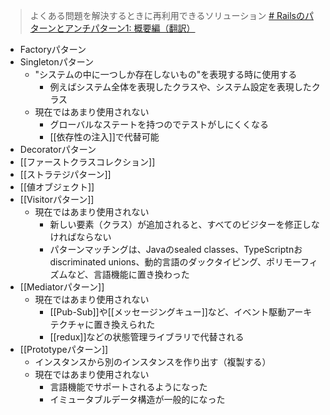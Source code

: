 >よくある問題を解決するときに再利用できるソリューション
>[# Railsのパターンとアンチパターン1: 概要編（翻訳）](https://techracho.bpsinc.jp/hachi8833/2021_01_04/101446#:~:text=%E3%82%88%E3%81%8F%E3%81%82%E3%82%8B%E5%95%8F%E9%A1%8C%E3%82%92%E8%A7%A3%E6%B1%BA%E3%81%99%E3%82%8B%E3%81%A8%E3%81%8D%E3%81%AB%E5%86%8D%E5%88%A9%E7%94%A8%E3%81%A7%E3%81%8D%E3%82%8B%E3%82%BD%E3%83%AA%E3%83%A5%E3%83%BC%E3%82%B7%E3%83%A7%E3%83%B3)

- Factoryパターン
- Singletonパターン
	- "システムの中に一つしか存在しないもの"を表現する時に使用する
		- 例えばシステム全体を表現したクラスや、システム設定を表現したクラス
	- 現在ではあまり使用されない
		- グローバルなステートを持つのでテストがしにくくなる
		- [[依存性の注入]]で代替可能
- Decoratorパターン
- [[ファーストクラスコレクション]]
- [[ストラテジパターン]]
- [[値オブジェクト]]
- [[Visitorパターン]]
	- 現在ではあまり使用されない
		- 新しい要素（クラス）が追加されると、すべてのビジターを修正しなければならない
		- パターンマッチングは、Javaのsealed classes、TypeScriptnおdiscriminated unions、動的言語のダックタイピング、ポリモーフィズムなど、言語機能に置き換わった
- [[Mediatorパターン]]
	- 現在ではあまり使用されない
		- [[Pub-Sub]]や[[メッセージングキュー]]など、イベント駆動アーキテクチャに置き換えられた
		- [[redux]]などの状態管理ライブラリで代替される
- [[Prototypeパターン]]
	- インスタンスから別のインスタンスを作り出す（複製する）
	- 現在ではあまり使用されない
		- 言語機能でサポートされるようになった
		- イミュータブルデータ構造が一般的になった